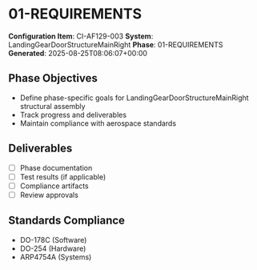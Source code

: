 # 01-REQUIREMENTS

**Configuration Item**: CI-AF129-003
**System**: LandingGearDoorStructureMainRight
**Phase**: 01-REQUIREMENTS
**Generated**: 2025-08-25T08:06:07+00:00

## Phase Objectives
- Define phase-specific goals for LandingGearDoorStructureMainRight structural assembly
- Track progress and deliverables
- Maintain compliance with aerospace standards

## Deliverables
- [ ] Phase documentation
- [ ] Test results (if applicable)
- [ ] Compliance artifacts
- [ ] Review approvals

## Standards Compliance
- DO-178C (Software)
- DO-254 (Hardware)
- ARP4754A (Systems)

